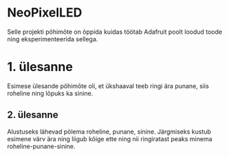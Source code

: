 # NeoPixelLED

Selle projekti põhimõte on õppida kuidas töötab Adafruit poolt loodud toode ning eksperimenteerida sellega. 

# 1. ülesanne

Esimese ülesande põhimõte oli, et ükshaaval teeb ringi ära punane, siis roheline ning lõpuks ka sinine. 

## 2. ülesanne 

Alustuseks lähevad põlema roheline, punane, sinine. Järgmiseks kustub esimene värv ära ning liigub kõige ette ning nii ringiratast peaks minema roheline-punane-sinine.

